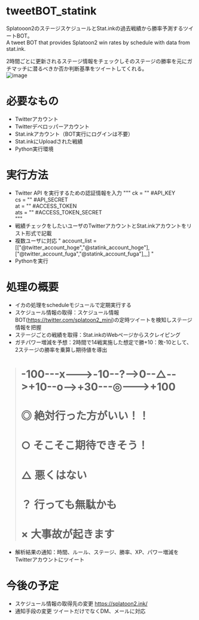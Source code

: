 # tweetBOT_statink
Splatooon2のステージスケジュールとStat.inkの過去戦績から勝率予測するツイートBOT。  
A tweet BOT that provides Splatoon2 win rates by schedule with data from stat.ink.  
  
2時間ごとに更新されるステージ情報をチェックしそのステージの勝率を元にガチマッチに潜るべきか否か判断基準をツイートしてくれる。  
![image](https://user-images.githubusercontent.com/102900238/161430074-b54ad54a-134c-4924-ab0f-b99ea3c52d8f.png)


# 必要なもの
- Twitterアカウント
- Twitterデベロッパーアカウント
- Stat.inkアカウント（BOT実行にログインは不要）
- Stat.inkにUploadされた戦績
- Python実行環境

# 実行方法
- Twitter API を実行するための認証情報を入力
"""
ck = ""  #API_KEY  
cs = ""  #API_SECRET  
at = ""  #ACCESS_TOKEN  
ats = "" #ACCESS_TOKEN_SECRET  
"""
- 戦績チェックをしたいユーザのTwitterアカウントとStat.inkアカウントをリスト形式で記載
- 複数ユーザに対応
" account_list = [["@twitter_account_hoge","@statink_account_hoge"],["@twitter_account_fuga","@statink_account_fuga"],,,]  "
- Pythonを実行

# 処理の概要
- イカの処理をscheduleモジュールで定期実行する
- スケジュール情報の取得：スケジュール情報BOT(https://twitter.com/splatoon2_mini)の定時ツイートを検知しステージ情報を把握
- ステージごとの戦績を取得：Stat.inkのWebページからスクレイピング
- ガチパワー増減を予想：2時間で14戦実施した想定で勝+10：敗-10として、2ステージの勝率を乗算し期待値を導出
> # -100---x--->-10--?-->0--△-->+10--o-->+30---◎--->+100  
> #   ◎ 絶対行った方がいい！！  
> #   ○ そこそこ期待できそう！  
> #   △ 悪くはない  
> #   ？ 行っても無駄かも  
> #   × 大事故が起きます  
- 解析結果の通知：時間、ルール、ステージ、勝率、XP、パワー増減をTwitterアカウントにツイート

# 今後の予定
- スケジュール情報の取得先の変更 https://splatoon2.ink/
- 通知手段の変更 ツイートだけでなくDM、メールに対応
